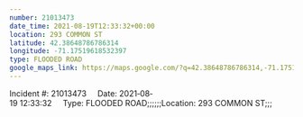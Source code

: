 ```yaml
---
number: 21013473
date_time: 2021-08-19T12:33:32+00:00
location: 293 COMMON ST
latitude: 42.38648786786314
longitude: -71.17519618532397
type: FLOODED ROAD
google_maps_link: https://maps.google.com/?q=42.38648786786314,-71.17519618532397
---
```


Incident #: 21013473     Date: 2021‐08‐19 12:33:32     Type: FLOODED ROAD;;;;;;Location: 293 COMMON ST;;;
